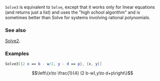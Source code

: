 `Solve3` is equivalent to `Solve`, except that it works only for linear equations (and returns just a list) and uses the "high school algorithm" and is sometimes better than Solve for systems involving rational polynomials.

### See also

[Solve2](Solve2).

### Examples

```mathematica
Solve3[{2 x == b - w/2, y - d == p}, {x, y}]
```

$$\left\{x\to \frac{1}{4} (2 b-w),y\to d+p\right\}$$